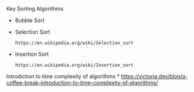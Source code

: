 Key Sorting Algorithms

* Bubble Sort
* Selection Sort

      https://en.wikipedia.org/wiki/Selection_sort
* Insertion Sort

      https://en.wikipedia.org/wiki/Insertion_sort


Introdiction to time complexity of algorithms
      * https://victoria.dev/blog/a-coffee-break-introduction-to-time-complexity-of-algorithms/
